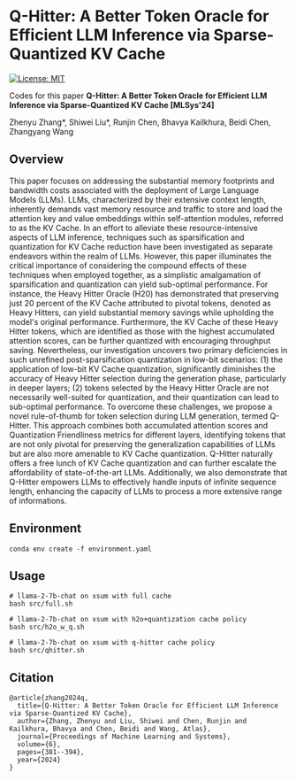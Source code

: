 # Q-Hitter: A Better Token Oracle for Efficient LLM Inference via Sparse-Quantized KV Cache

[![License: MIT](https://img.shields.io/badge/License-MIT-green.svg)](https://opensource.org/licenses/MIT)

Codes for this paper **Q-Hitter: A Better Token Oracle for Efficient LLM Inference via Sparse-Quantized KV Cache [MLSys'24]**

Zhenyu Zhang\*, Shiwei Liu*, Runjin Chen, Bhavya Kailkhura, Beidi Chen, Zhangyang Wang

## Overview

This paper focuses on addressing the substantial memory footprints and bandwidth costs associated with the deployment of Large Language Models (LLMs). LLMs, characterized by their extensive context length, inherently demands vast memory resource and traffic to store and load the attention key and value embeddings within self-attention modules, referred to as the KV Cache. In an effort to alleviate these resource-intensive aspects of LLM inference, techniques such as sparsification and quantization for KV Cache reduction have been investigated as separate endeavors within the realm of LLMs. However, this paper illuminates the critical importance of considering the compound effects of these techniques when employed together, as a simplistic amalgamation of sparsification and quantization can yield sub-optimal performance. For instance, the Heavy Hitter Oracle (H20) has demonstrated that preserving just 20 percent of the KV Cache attributed to pivotal tokens, denoted as Heavy Hitters, can yield substantial memory savings while upholding the model's original performance. Furthermore, the KV Cache of these Heavy Hitter tokens, which are identified as those with the highest accumulated attention scores, can be further quantized with encouraging throughput saving. Nevertheless, our investigation uncovers two primary deficiencies in such unrefined post-sparsification quantization in low-bit scenarios: (1) the application of low-bit KV Cache quantization, significantly diminishes the accuracy of Heavy Hitter selection during the generation phase, particularly in deeper layers; (2) tokens selected by the Heavy Hitter Oracle are not necessarily well-suited for quantization, and their quantization can lead to sub-optimal performance. To overcome these challenges, we propose a novel rule-of-thumb for token selection during LLM generation, termed Q-Hitter. This approach combines both accumulated attention scores and Quantization Friendliness metrics for different layers, identifying tokens that are not only pivotal for preserving the generalization capabilities of LLMs but are also more amenable to KV Cache quantization. Q-Hitter naturally offers a free lunch of KV Cache quantization and can further escalate the affordability of state-of-the-art LLMs. Additionally, we also demonstrate that Q-Hitter empowers LLMs to effectively handle inputs of infinite sequence length, enhancing the capacity of LLMs to process a more extensive range of informations.

## Environment

```
conda env create -f environment.yaml
```

## Usage

```
# llama-2-7b-chat on xsum with full cache
bash src/full.sh

# llama-2-7b-chat on xsum with h2o+quantization cache policy
bash src/h2o_w_q.sh

# llama-2-7b-chat on xsum with q-hitter cache policy
bash src/qhitter.sh
```

## Citation

```
@article{zhang2024q,
  title={Q-Hitter: A Better Token Oracle for Efficient LLM Inference via Sparse-Quantized KV Cache},
  author={Zhang, Zhenyu and Liu, Shiwei and Chen, Runjin and Kailkhura, Bhavya and Chen, Beidi and Wang, Atlas},
  journal={Proceedings of Machine Learning and Systems},
  volume={6},
  pages={381--394},
  year={2024}
}
```
